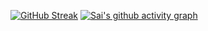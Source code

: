 [![GitHub Streak](https://streak-stats.demolab.com?user=SaiGaneshGupta6&theme=dark)](https://git.io/streak-stats)
[![Sai's github activity graph](https://github-readme-activity-graph.vercel.app/graph?username=SaiGaneshGupta6&theme=github-compact)](https://github.com/ashutosh00710/github-readme-activity-graph)

